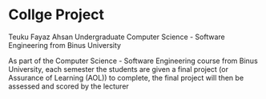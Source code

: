 # Collge Project
 
Teuku Fayaz Ahsan Undergraduate Computer Science - Software Engineering from Binus University 

As part of the Computer Science - Software Engineering course from Binus University, each semester the students are given a final project (or Assurance of Learning (AOL)) to complete, the final project will then be assessed and scored by the lecturer


